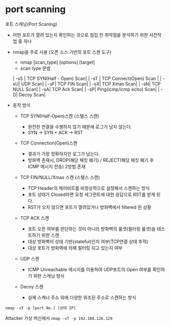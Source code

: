 
# port scanning

포트 스캐닝(Port Scaning)

- 어떤 포트가 열려 있는지 확인하는 것으로 침입 전 취약점을 분석하기 위한 사전작업 중 하나

- nmap을 주로 사용 (오픈 소스 기반의 포트 스캔 도구)
  - nmap [scan_type] [options] [target]
  - scan type 문법

  | -sS | TCP SYN(Half - Open) Scan|
  | -sT | TCP Connect(Open) Scan |
  | -sU| UDP Scan|
  | -sF| TCP FIN Scan|
  | -sX| TCP Xmas Scan|
  | -sN| TCP NULL Scan|
  | -sA| TCP Ack Scan|
  | -sP| Ping(icmp/icmp echo) Scan|
  | -D| Decoy Scan|

- 동작 방식
  - TCP SYN(Half-Open)스캔 (스텔스 스캔)
    - 완전한 연결을 수행하지 않기 때문에 로그가 남지 않는다.
    - SYN -> SYN + ACK -> RST
  
  - TCP Connection(Open)스캔
    - 결과가 가장 정확하지만 로그가 남는다.
    - 방화벽 존재시, DROP(해당 패킷 폐기) / REJECT(해당 패킷 폐기 후 ICMP 메시지 전송) 2방법 존재

  - TCP FIN/NULL/Xmas 스캔 (스텔스 스캔)
    - TCP Header의 제어비트를 비정상적으로 설정해서 스캔하는 방식
    - 포트 상태가 Closed라면 요청 세그먼트에 대한 응답으로 RST를 받게 된다.
    - RST가 오지 않으면 포트가 열려있거나 방화벽에서 filtered 된 상황

  - TCP ACK 스캔
    - 포트 오픈 여부를 판단하는 것이 아니라 방화벽의 룰셋(필터링 룰셋)을 테스트하기 위한 스캔
    - 대상 방화벽이 상태 기반(stateful)인지 여부(TCP연결 상태 추적)
    - 대상 포트가 방화벽에 의해 필터링 되고 있는지 여부

  - UDP 스캔
    - ICMP Unreachable 메시지를 이용하여 UDP포트의 Open 여부를 확인하기 위한 스캐닝 방식

  - Decoy 스캔
    - 실제 스캐너 주소 외에 다양한 위조된 주소로 스캔하는 방식
    

`nmap -sT -p [port No.] [상대 IP]`

Attacker 가상 머신에서 `nmap -sT -p 192.168.126.129` 

